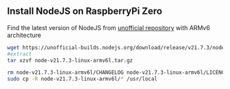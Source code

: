 ## Install NodeJS on RaspberryPi Zero

Find the latest version of NodeJS from [unofficial repository](https://unofficial-builds.nodejs.org/download/release/) with ARMv6 architecture
```bash
wget https://unofficial-builds.nodejs.org/download/release/v21.7.3/node-v21.7.3-linux-armv6l.tar.gz
#extract
tar xzvf node-v21.7.3-linux-armv6l.tar.gz

rm node-v21.7.3-linux-armv6l/CHANGELOG node-v21.7.3-linux-armv6l/LICENCE node-v21.7.3-linux-armv6l/README
sudo cp -R node-v21.7.3-linux-armv6l/* /usr/local
```
